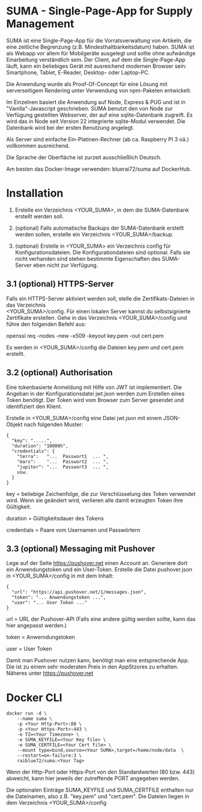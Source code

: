 # SUMA - Single-Page-App for Supply Management

SUMA ist eine Single-Page-App für die Vorratsverwaltung von Artikeln, die eine zeitliche Begrenzung (z.B. Mindesthaltbarkeitsdatum) haben. SUMA ist als Webapp vor allem für Mobilgeräte ausgelegt und sollte ohne aufwändige Einarbeitung verständlich sein. Der Client, auf dem die Single-Page-App läuft, kann ein beliebiges Gerät mit ausreichend modernen Browser sein: Smartphone, Tablet, E-Reader, Desktop- oder Laptop-PC.

Die Anwendung wurde als Proof-Of-Concept für eine Lösung mit serverseitigem Rendering unter Verwendung von npm-Paketen entwickelt.

Im Einzelnen basiert die Anwendung auf Node, Express & PUG und ist in "Vanilla"-Javascript geschrieben. SUMA benutzt den von Node zur Verfügung gestellten Webserver, der auf eine sqlite-Datenbank zugreift. Es wird das in Node seit Version 22 integrierte sqlite-Modul verwendet. Die Datenbank wird bei der ersten Benutzung angelegt.

Als Server sind einfache Ein-Platinen-Rechner (ab ca. Raspberry PI 3 oä.) vollkommen ausreichend.

Die Sprache der Oberfläche ist zurzeit ausschließlich Deutsch.

Am besten das Docker-Image verwenden: bluerai72/suma auf DockerHub.


# Installation 


1. Erstelle ein Verzeichnis <YOUR_SUMA>, in dem die SUMA-Datenbank erstellt werden soll.

2. (optional) Falls automatische Backups der SUMA-Datenbank erstellt werden sollen, erstelle ein Verzeichnis <YOUR_SUMA>/backup.

3. (optional) Erstelle in <YOUR_SUMA> ein Verzeichnis config für Konfigurationsdateien. Die Konfigurationdateien sind optional. Falls sie nicht verhanden sind stehen bestimmte Eigenschaften des SUMA-Server eben nicht zur Verfügung.


## 3.1 (optional) HTTPS-Server
Falls ein HTTPS-Server aktiviert werden soll, stelle die Zertifikats-Dateien in das Verzeichnis  
<YOUR_SUMA>/config.
Für einen lokalen Server kannst du selbstsignierte Zertifikate erstellen. Gehe in das Verzeichnis <YOUR_SUMA>/config und führe den folgenden Befehl aus:

openssl req -nodes -new -x509 -keyout key.pem -out cert.pem

Es werden in <YOUR_SUMA>/config die Dateien key.pem und cert.pem erstellt.


## 3.2 (optional) Authorisation
Eine tokenbasierte Anmeldung mit Hilfe von JWT ist implementiert. Die Angeban in der Konfigurationsdatei jwt.json werden zum Erstellen eines Token benötigt. Der Token wird vom Browser zum Server gesendet und identifiziert den Klient.

Erstelle in <YOUR_SUMA>/config eine Datei jwt.json mit einem JSON-Objekt nach folgenden Muster:
```
{
  "key": ".....",  
  "duration": "10000h",           
  "credentials": {
    "terra":   "...  Passwort1  ... ",
    "mars":    "...  Passwort2  ... ",
    "jupiter": "...  Passwort3  ... ",
	usw.    
  }
}
```


key = beliebige Zeichenfolge, die zur Verschlüsselung des Token verwendet wird. Wenn sie geändert wird, verlieren alle damit erzeugten Token ihre Gültigkeit.

duration = Gültigkeitsdauer des Tokens

credentials = Paare vom Usernamen und Passwörtern


## 3.3 (optional) Messaging mit Pushover

Lege auf der Seite https://pushover.net einen Account an. Generiere dort ein Anwendungstoken und ein User-Token. Erstelle die Datei pushover.json in <YOUR_SUMA>/config in mit dem Inhalt:
```
{
  "url": "https://api.pushover.net/1/messages.json",
  "token": "... Anwendungstoken ...",
  "user": "... User Token ..."
}
```

url = URL der Pushover-API (Falls eine andere gültig werden sollte, kann das hier angepasst werden.)

token = Anwerndungstoken

user = User Token

Damit man Pushover nutzen kann, benötigt man eine entsprechende App. Die ist zu einem sehr moderaten Preis in den AppStzores zu erhalten. Näheres unter https://pushover.net


# Docker CLI

```
docker run -d \
    --name suma \
    -p <Your Http-Port>:80 \
    -p <Your Https-Port>:443 \
    -e TZ=<Your Timezone> \
    -e SUMA_KEYFILE=<Your Key file> \
    -e SUMA_CERTFILE=<Your Cert file> \
    --mount type=bind,source=<Your SUMA>,target=/home/node/data  \
    --restart=on-failure:3 \
    raiblue72/suma:<Your Tag>
```

 Wenn der Http-Port oder Https-Port von den Standardwerten (80 bzw. 443) abweicht, kann hier jeweils der zutreffende PORT angegeben werden. 

 Die optionalen Einträge SUMA_KEYFILE und SUMA_CERTFILE enthalten nur die Dateinamen, also z.B. "key.pem" und "cert.pem". Die Dateien liegen in dem Verzeichnis <YOUR_SUMA>/config 

